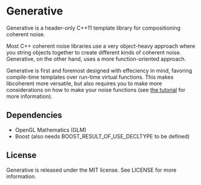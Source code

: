 Generative
===========
Generative is a header-only C++11 template library for compositioning coherent noise.

Most C++ coherent noise libraries use a very object-heavy approach where you string objects together to create different kinds of coherent noise. Generative, on the other hand, uses a more function-oriented approach.

Generative is first and foremost designed with effeciency in mind, favoring compile-time templates over run-time virtual functions. This makes libcoherent more versatile, but also requires you to make more considerations on how to make your noise functions (see [the tutorial][1] for more information).

Dependencies
------------
* OpenGL Mathematics (GLM)
* Boost (also needs BOOST_RESULT_OF_USE_DECLTYPE to be defined)

License
-------
Generative is released under the MIT license. See LICENSE for more information.

[1]:https://github.com/Noctune/libcoherent/wiki/Tutorial
